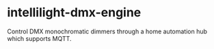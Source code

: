 # intellilight-dmx-engine
Control DMX monochromatic dimmers through a home automation hub which supports MQTT.
